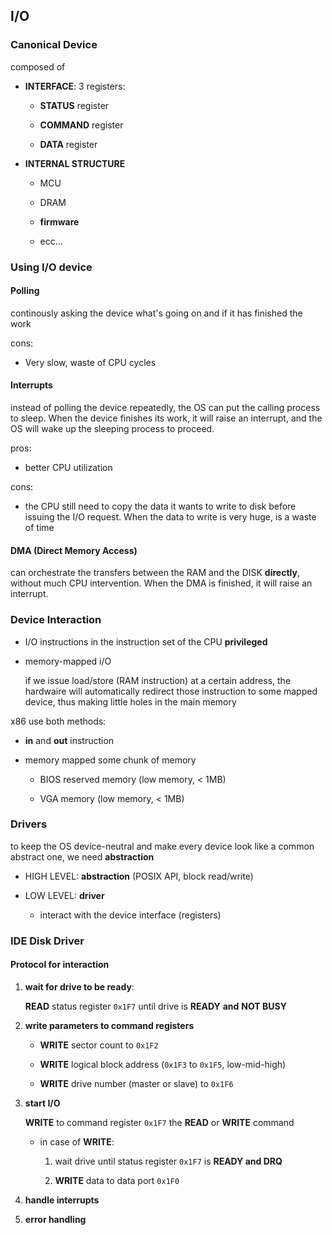 ## I/O

### Canonical Device

composed of

- **INTERFACE**: 3 registers:
  
  - **STATUS** register
  
  - **COMMAND** register
  
  - **DATA** register

- **INTERNAL STRUCTURE**
  
  - MCU
  
  - DRAM
  
  - **firmware**
  
  - ecc...

### Using I/O device

#### Polling

continously asking the device what's going on and if it has finished the work

cons:

- Very slow, waste of CPU cycles

#### Interrupts

instead of polling the device repeatedly, the OS can put the calling process to sleep. When the device finishes its work, it will raise an interrupt, and the OS will wake up the sleeping process to proceed.

pros:

- better CPU utilization

cons:

- the CPU still need to copy the data it wants to write to disk before issuing the I/O request. When the data to write is very huge, is a waste of time

#### DMA (Direct Memory Access)

can orchestrate the transfers between the RAM and the DISK **directly**, without much CPU intervention. When the DMA is finished, it will raise an interrupt.

### Device Interaction

- I/O instructions in the instruction set of the CPU **privileged**

- memory-mapped i/O
  
  if we issue load/store (RAM instruction) at a certain address, the hardwaire will automatically redirect those instruction to some mapped device, thus making little holes in the main memory

x86 use both methods:

- **in** and **out** instruction

- memory mapped some chunk of memory
  
  - BIOS reserved memory (low memory, < 1MB)
  
  - VGA memory (low memory, < 1MB)

### Drivers

to keep the OS device-neutral and make every device look like a common abstract one, we need **abstraction**

- HIGH LEVEL: **abstraction** (POSIX API, block read/write)

- LOW LEVEL: **driver**
  
  - interact with the device interface (registers)

### IDE Disk Driver

#### Protocol for interaction

1. **wait for drive to be ready**:
   
   **READ** status register ```0x1F7``` until drive is **READY** **and** **NOT BUSY**

2. **write parameters to command registers**
   
   - **WRITE** sector count to ```0x1F2```
   
   - **WRITE** logical block address (```0x1F3``` to ```0x1F5```, low-mid-high) 
   
   - **WRITE** drive number (master or slave) to ```0x1F6```

3. **start I/O**
   
   **WRITE** to command register ```0x1F7``` the **READ** or **WRITE** command
   
   - in case of **WRITE**:
     
     1. wait drive until status register ```0x1F7``` is **READY and DRQ**
     
     2. **WRITE** data to data port ```0x1F0```

4. **handle interrupts**

5. **error handling**
